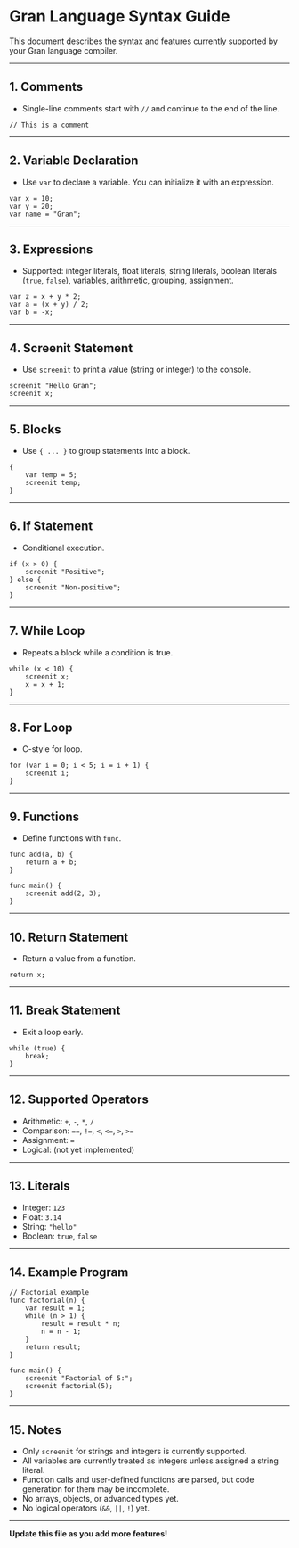 # Gran Language Syntax Guide

This document describes the syntax and features currently supported by your Gran language compiler.

---

## 1. **Comments**
- Single-line comments start with `//` and continue to the end of the line.

```gran
// This is a comment
```

---

## 2. **Variable Declaration**
- Use `var` to declare a variable. You can initialize it with an expression.

```gran
var x = 10;
var y = 20;
var name = "Gran";
```

---

## 3. **Expressions**
- Supported: integer literals, float literals, string literals, boolean literals (`true`, `false`), variables, arithmetic, grouping, assignment.

```gran
var z = x + y * 2;
var a = (x + y) / 2;
var b = -x;
```

---

## 4. **Screenit Statement**
- Use `screenit` to print a value (string or integer) to the console.

```gran
screenit "Hello Gran";
screenit x;
```

---

## 5. **Blocks**
- Use `{ ... }` to group statements into a block.

```gran
{
    var temp = 5;
    screenit temp;
}
```

---

## 6. **If Statement**
- Conditional execution.

```gran
if (x > 0) {
    screenit "Positive";
} else {
    screenit "Non-positive";
}
```

---

## 7. **While Loop**
- Repeats a block while a condition is true.

```gran
while (x < 10) {
    screenit x;
    x = x + 1;
}
```

---

## 8. **For Loop**
- C-style for loop.

```gran
for (var i = 0; i < 5; i = i + 1) {
    screenit i;
}
```

---

## 9. **Functions**
- Define functions with `func`.

```gran
func add(a, b) {
    return a + b;
}

func main() {
    screenit add(2, 3);
}
```

---

## 10. **Return Statement**
- Return a value from a function.

```gran
return x;
```

---

## 11. **Break Statement**
- Exit a loop early.

```gran
while (true) {
    break;
}
```

---

## 12. **Supported Operators**
- Arithmetic: `+`, `-`, `*`, `/`
- Comparison: `==`, `!=`, `<`, `<=`, `>`, `>=`
- Assignment: `=`
- Logical: (not yet implemented)

---

## 13. **Literals**
- Integer: `123`
- Float: `3.14`
- String: `"hello"`
- Boolean: `true`, `false`

---

## 14. **Example Program**

```gran
// Factorial example
func factorial(n) {
    var result = 1;
    while (n > 1) {
        result = result * n;
        n = n - 1;
    }
    return result;
}

func main() {
    screenit "Factorial of 5:";
    screenit factorial(5);
}
```

---

## 15. **Notes**
- Only `screenit` for strings and integers is currently supported.
- All variables are currently treated as integers unless assigned a string literal.
- Function calls and user-defined functions are parsed, but code generation for them may be incomplete.
- No arrays, objects, or advanced types yet.
- No logical operators (`&&`, `||`, `!`) yet.

---

**Update this file as you add more features!**
